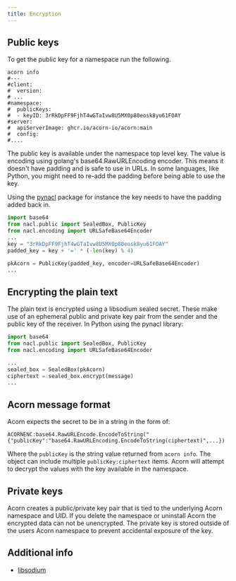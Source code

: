 ```yaml
---
title: Encryption
---
```



## Public keys

To get the public key for a namespace run the following.

```shell
acorn info
#---
#client:
#  version:
# ...
#namespace:
#  publicKeys:
#  - keyID: 3rRkDpFF9FjhT4wGTaIvw8U5MX0p80eosk8yu61FOAY
#server:
#  apiServerImage: ghcr.io/acorn-io/acorn:main
#  config:
#....
```

The public key is available under the namespace top level key. The value is encoding using golang's base64.RawURLEncoding encoder. This means it doesn't have padding and is safe to use in URLs. In some languages, like Python, you might need to re-add the padding before being able to use the key.

Using the [pynacl](https://pynacl.readthedocs.io/en/latest/public/#nacl-public-sealedbox) package for instance the key needs to have the padding added back in.

```python
import base64
from nacl.public import SealedBox, PublicKey
from nacl.encoding import URLSafeBase64Encoder
...
key = "3rRkDpFF9FjhT4wGTaIvw8U5MX0p80eosk8yu61FOAY"
padded_key = key + '=' * (-len(key) % 4)

pkAcorn = PublicKey(padded_key, encoder=URLSafeBase64Encoder)
...
```

## Encrypting the plain text

The plain text is encrypted using a libsodium sealed secret. These make use of an ephemeral public and private key pair from the sender and the public key of the receiver. In Python using the pynacl library:

```python
import base64
from nacl.public import SealedBox, PublicKey
from nacl.encoding import URLSafeBase64Encoder

...
sealed_box = SealedBox(pkAcorn)
ciphertext = sealed_box.encrypt(message)
...
 ```

## Acorn message format

Acorn expects the secret to be in a string in the form of:

```shell
ACORNENC:base64.RawURLEncode.EncodeToString("{"publicKey":"base64.RawURLEncoding.EncodeToString(ciphertext)",...})
```

Where the `publicKey` is the string value returned from `acorn info`. The object can include multiple `publicKey:ciphertext` items. Acorn will attempt to decrypt the values with the key available in the namespace.

## Private keys

Acorn creates a public/private key pair that is tied to the underlying Acorn namespace and UID. If you delete the namespace or uninstall Acorn the encrypted data can not be unencrypted. The private key is stored outside of the users Acorn namespace to prevent accidental exposure of the key.

## Additional info

- [libsodium](https://doc.libsodium.org/bindings_for_other_languages/)
